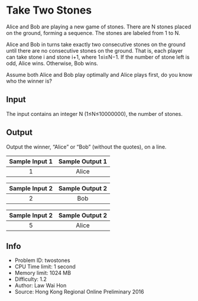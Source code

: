 # Take Two Stones

Alice and Bob are playing a new game of stones. There are N stones placed on the ground, forming a sequence. The stones are labeled from 1 to N.

Alice and Bob in turns take exactly two consecutive stones on the ground until there are no consecutive stones on the ground. That is, each player can take stone i and stone i+1, where 1≤i≤N−1. If the number of stone left is odd, Alice wins. Otherwise, Bob wins.

Assume both Alice and Bob play optimally and Alice plays first, do you know who the winner is?

## Input

The input contains an integer N (1≤N≤10000000), the number of stones.

## Output

Output the winner, “Alice” or “Bob” (without the quotes), on a line.

| Sample Input 1 | Sample Output 1 |
| :------------: | :-------------: |
|       1        |      Alice      |

| Sample Input 2 | Sample Output 2 |
| :------------: | :-------------: |
|       2        |       Bob       |

| Sample Input 2 | Sample Output 2 |
| :------------: | :-------------: |
|       5        |      Alice      |

## Info

- Problem ID: twostones
- CPU Time limit: 1 second
- Memory limit: 1024 MB
- Difficulty: 1.2
- Author: Law Wai Hon
- Source: Hong Kong Regional Online Preliminary 2016
